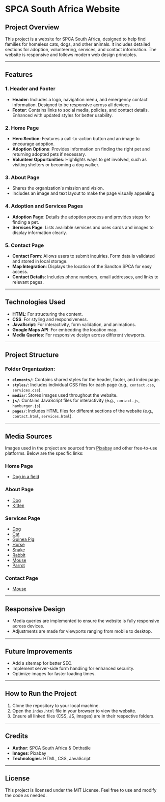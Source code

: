 # SPCA South Africa Website

## Project Overview
This project is a website for SPCA South Africa, designed to help find families for homeless cats, dogs, and other animals. It includes detailed sections for adoption, volunteering, services, and contact information. The website is responsive and follows modern web design principles.

---

## Features

### 1. **Header and Footer**
- **Header**: Includes a logo, navigation menu, and emergency contact information. Designed to be responsive across all devices.
- **Footer**: Contains links to social media, policies, and contact details. Enhanced with updated styles for better usability.

### 2. **Home Page**
- **Hero Section**: Features a call-to-action button and an image to encourage adoption.
- **Adoption Options**: Provides information on finding the right pet and returning adopted pets if necessary.
- **Volunteer Opportunities**: Highlights ways to get involved, such as visiting shelters or becoming a dog walker.

### 3. **About Page**
- Shares the organization's mission and vision.
- Includes an image and text layout to make the page visually appealing.

### 4. **Adoption and Services Pages**
- **Adoption Page**: Details the adoption process and provides steps for finding a pet.
- **Services Page**: Lists available services and uses cards and images to display information clearly.

### 5. **Contact Page**
- **Contact Form**: Allows users to submit inquiries. Form data is validated and stored in local storage.
- **Map Integration**: Displays the location of the Sandton SPCA for easy access.
- **Contact Details**: Includes phone numbers, email addresses, and links to relevant pages.

---

## Technologies Used
- **HTML**: For structuring the content.
- **CSS**: For styling and responsiveness.
- **JavaScript**: For interactivity, form validation, and animations.
- **Google Maps API**: For embedding the location map.
- **Media Queries**: For responsive design across different viewports.

---

## Project Structure
### Folder Organization:
- **`elements/`**: Contains shared styles for the header, footer, and index page.
- **`styles/`**: Includes individual CSS files for each page (e.g., `contact.css`, `services.css`).
- **`media/`**: Stores images used throughout the website.
- **`js/`**: Contains JavaScript files for interactivity (e.g., `contact.js`, `hamburger.js`).
- **`pages/`**: Includes HTML files for different sections of the website (e.g., `contact.html`, `services.html`).

---

## Media Sources
Images used in the project are sourced from [Pixabay](https://pixabay.com/) and other free-to-use platforms. Below are the specific links:

### **Home Page**
- [Dog in a field](https://pixabay.com/photos/dog-pet-canine-animal-fur-snout-3277416/)

### **About Page**
- [Dog](https://pixabay.com/photos/dog-pet-animal-domestic-dog-canine-2810484/)
- [Kitten](https://pixabay.com/photos/kitten-cat-pet-feline-animal-fur-4611189/)

### **Services Page**
- [Dog](https://pixabay.com/photos/dog-pet-collar-dog-collar-domestic-2178696/)
- [Cat](https://pixabay.com/photos/cat-nature-animal-outdoors-feline-7564358/)
- [Guinea Pig](https://pixabay.com/photos/guinea-pig-cavy-pet-guinea-rodent-242520/)
- [Horse](https://pixabay.com/photos/horse-animal-mammal-species-foal-3818264/)
- [Snake](https://pixabay.com/photos/red-bellied-black-snake-snake-animal-6749361/)
- [Rabbit](https://pixabay.com/photos/rabbit-bunny-animal-mammal-pet-8489271/)
- [Mouse](https://pixabay.com/photos/mouse-rodent-mammal-nager-nature-1708347/)
- [Parrot](https://pixabay.com/photos/parrot-parakeet-monk-parakeet-8368951/)

### **Contact Page**
- [Mouse](https://pixabay.com/photos/animal-rodent-baby-mouse-mouse-7027637/)

---

## Responsive Design
- Media queries are implemented to ensure the website is fully responsive across devices.
- Adjustments are made for viewports ranging from mobile to desktop.

---

## Future Improvements
- Add a sitemap for better SEO.
- Implement server-side form handling for enhanced security.
- Optimize images for faster loading times.

---

## How to Run the Project
1. Clone the repository to your local machine.
2. Open the `index.html` file in your browser to view the website.
3. Ensure all linked files (CSS, JS, images) are in their respective folders.

---

## Credits
- **Author**: SPCA South Africa & Onthatile
- **Images**: Pixabay
- **Technologies**: HTML, CSS, JavaScript

---

## License
This project is licensed under the MIT License. Feel free to use and modify the code as needed.